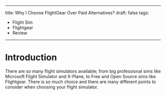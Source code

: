 ---
 title: Why I Choose FlightGear Over Paid Alternatives?
 draft: false
 tags:
 - Flight Sim
 - Flightgear
 - Review
 ---

# Introduction
There are so many flight simulators available; from big professional sims like Microsoft Flight Simulator and X-Plane, to Free and Open Source sims like Flightgear. There is so much choice and there are many different points to consider when choosing your flight simulator.
